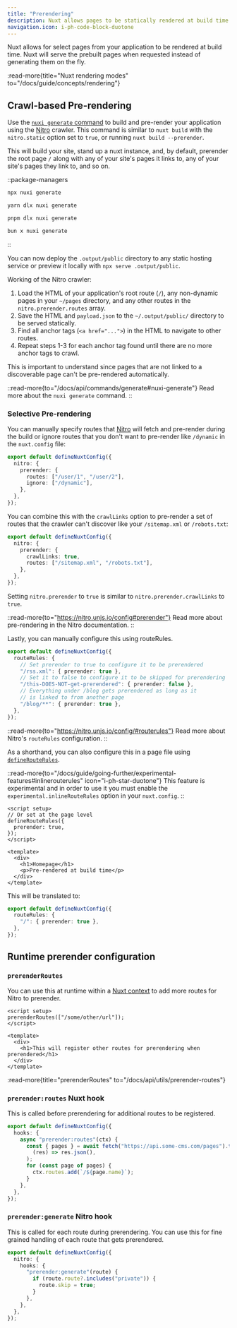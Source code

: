 ```yaml
---
title: "Prerendering"
description: Nuxt allows pages to be statically rendered at build time to improve certain performance or SEO metrics
navigation.icon: i-ph-code-block-duotone
---
```


Nuxt allows for select pages from your application to be rendered at build time. Nuxt will serve the prebuilt pages when requested instead of generating them on the fly.

:read-more{title="Nuxt rendering modes" to="/docs/guide/concepts/rendering"}

## Crawl-based Pre-rendering

Use the [`nuxi generate` command](/docs/api/commands/generate) to build and pre-render your application using the [Nitro](/docs/guide/concepts/server-engine) crawler. This command is similar to `nuxt build` with the `nitro.static` option set to `true`, or running `nuxt build --prerender`.

This will build your site, stand up a nuxt instance, and, by default, prerender the root page `/` along with any of your site's pages it links to, any of your site's pages they link to, and so on.

::package-managers

```bash [npm]
npx nuxi generate
```

```bash [yarn]
yarn dlx nuxi generate
```

```bash [pnpm]
pnpm dlx nuxi generate
```

```bash [bun]
bun x nuxi generate
```

::

You can now deploy the `.output/public` directory to any static hosting service or preview it locally with `npx serve .output/public`.

Working of the Nitro crawler:

1. Load the HTML of your application's root route (`/`), any non-dynamic pages in your `~/pages` directory, and any other routes in the `nitro.prerender.routes` array.
2. Save the HTML and `payload.json` to the `~/.output/public/` directory to be served statically.
3. Find all anchor tags (`<a href="...">`) in the HTML to navigate to other routes.
4. Repeat steps 1-3 for each anchor tag found until there are no more anchor tags to crawl.

This is important to understand since pages that are not linked to a discoverable page can't be pre-rendered automatically.

::read-more{to="/docs/api/commands/generate#nuxi-generate"}
Read more about the `nuxi generate` command.
::

### Selective Pre-rendering

You can manually specify routes that [Nitro](/docs/guide/concepts/server-engine) will fetch and pre-render during the build or ignore routes that you don't want to pre-render like `/dynamic` in the `nuxt.config` file:

```ts twoslash [nuxt.config.ts]
export default defineNuxtConfig({
  nitro: {
    prerender: {
      routes: ["/user/1", "/user/2"],
      ignore: ["/dynamic"],
    },
  },
});
```

You can combine this with the `crawlLinks` option to pre-render a set of routes that the crawler can't discover like your `/sitemap.xml` or `/robots.txt`:

```ts twoslash [nuxt.config.ts]
export default defineNuxtConfig({
  nitro: {
    prerender: {
      crawlLinks: true,
      routes: ["/sitemap.xml", "/robots.txt"],
    },
  },
});
```

Setting `nitro.prerender` to `true` is similar to `nitro.prerender.crawlLinks` to `true`.

::read-more{to="https://nitro.unjs.io/config#prerender"}
Read more about pre-rendering in the Nitro documentation.
::

Lastly, you can manually configure this using routeRules.

```ts twoslash [nuxt.config.ts]
export default defineNuxtConfig({
  routeRules: {
    // Set prerender to true to configure it to be prerendered
    "/rss.xml": { prerender: true },
    // Set it to false to configure it to be skipped for prerendering
    "/this-DOES-NOT-get-prerendered": { prerender: false },
    // Everything under /blog gets prerendered as long as it
    // is linked to from another page
    "/blog/**": { prerender: true },
  },
});
```

::read-more{to="https://nitro.unjs.io/config/#routerules"}
Read more about Nitro's `routeRules` configuration.
::

As a shorthand, you can also configure this in a page file using [`defineRouteRules`](/docs/api/utils/define-route-rules).

::read-more{to="/docs/guide/going-further/experimental-features#inlinerouterules" icon="i-ph-star-duotone"}
This feature is experimental and in order to use it you must enable the `experimental.inlineRouteRules` option in your `nuxt.config`.
::

```vue [pages/index.vue]
<script setup>
// Or set at the page level
defineRouteRules({
  prerender: true,
});
</script>

<template>
  <div>
    <h1>Homepage</h1>
    <p>Pre-rendered at build time</p>
  </div>
</template>
```

This will be translated to:

```ts [nuxt.config.ts]
export default defineNuxtConfig({
  routeRules: {
    "/": { prerender: true },
  },
});
```

## Runtime prerender configuration

### `prerenderRoutes`

You can use this at runtime within a [Nuxt context](/docs/guide/going-further/nuxt-app#the-nuxt-context) to add more routes for Nitro to prerender.

```vue [pages/index.vue]
<script setup>
prerenderRoutes(["/some/other/url"]);
</script>

<template>
  <div>
    <h1>This will register other routes for prerendering when prerendered</h1>
  </div>
</template>
```

:read-more{title="prerenderRoutes" to="/docs/api/utils/prerender-routes"}

### `prerender:routes` Nuxt hook

This is called before prerendering for additional routes to be registered.

```ts [nuxt.config.ts]
export default defineNuxtConfig({
  hooks: {
    async "prerender:routes"(ctx) {
      const { pages } = await fetch("https://api.some-cms.com/pages").then(
        (res) => res.json(),
      );
      for (const page of pages) {
        ctx.routes.add(`/${page.name}`);
      }
    },
  },
});
```

### `prerender:generate` Nitro hook

This is called for each route during prerendering. You can use this for fine grained handling of each route that gets prerendered.

```ts [nuxt.config.ts]
export default defineNuxtConfig({
  nitro: {
    hooks: {
      "prerender:generate"(route) {
        if (route.route?.includes("private")) {
          route.skip = true;
        }
      },
    },
  },
});
```
